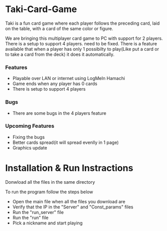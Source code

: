 # Taki-Card-Game
Taki is a fun card game where each player follows the preceding card, laid on the table, with a card of the same color or figure. 

We are bringing this multiplayer card game to PC with support for 2 players. There is a setup to support 4 players.
need to be fixed. There is a feature available that when a player has only 1 possibilty to play(Like put a card or to take a card from the deck) it does it automatically.


### Features
- Playable over LAN or internet using LogMeIn Hamachi
- Game ends when any player has 0 cards
- There is setup to support 4 players 

### Bugs
- There are some bugs in the 4 players feature

### Upcoming Features
- Fixing the bugs
- Better cards spread(it will spread evenlly in 1 page)
- Graphics update


# Installation & Run Instractions
Donwload all the files in the same directory

To run the program follow the steps below
- Open the main file when all the files you download are
- Verify that the IP in the "Server" and "Const_params" files
- Run the "run_server" file
- Run the "run" file
- Pick a nickname and start playing

